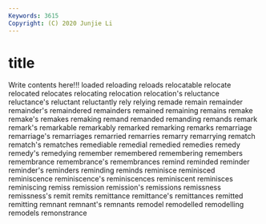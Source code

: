 ```yaml
---
Keywords: 3615
Copyright: (C) 2020 Junjie Li
---
```


# title

Write contents here!!!
loaded 
reloading 
reloads 
relocatable 
relocate 
relocated 
relocates
relocating 
relocation 
relocation's 
reluctance 
reluctance's 
reluctant 
reluctantly 
rely 
relying 
remade
remain 
remainder 
remainder's 
remaindered 
remainders 
remained 
remaining 
remains 
remake 
remake's
remakes 
remaking 
remand 
remanded 
remanding 
remands 
remark 
remark's 
remarkable 
remarkably
remarked 
remarking 
remarks 
remarriage 
remarriage's 
remarriages 
remarried 
remarries 
remarry 
remarrying
rematch 
rematch's 
rematches 
remediable 
remedial 
remedied 
remedies 
remedy 
remedy's 
remedying
remember 
remembered 
remembering 
remembers 
remembrance 
remembrance's 
remembrances 
remind 
reminded 
reminder
reminder's 
reminders 
reminding 
reminds 
reminisce 
reminisced 
reminiscence 
reminiscence's 
reminiscences 
reminiscent
reminisces 
reminiscing 
remiss 
remission 
remission's 
remissions 
remissness 
remissness's 
remit 
remits
remittance 
remittance's 
remittances 
remitted 
remitting 
remnant 
remnant's 
remnants 
remodel 
remodelled
remodelling 
remodels 
remonstrance 
